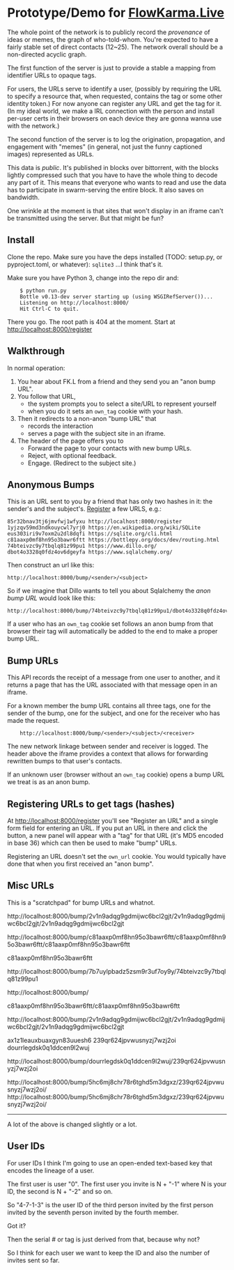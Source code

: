 # Prototype/Demo for [FlowKarma.Live](https://FlowKarma.Live)


The whole point of the network is to publicly record the *provenance* of
ideas or memes, the graph of who-told-whom.  You're expected to have a
fairly stable set of direct contacts (12~25).  The network overall should
be a non-directed acyclic graph.

The first function of the server is just to provide a stable a mapping
from identifier URLs to opaque tags.

For users, the URLs serve to identify a user, (possibly by requiring the
URL to specify a resource that, when requested, contains the tag or some
other identity token.)  For now anyone can register any URL and get the
tag for it.  (In my ideal world, we make a IRL connection with the person
and install per-user certs in their browsers on each device they are
gonna wanna use with the network.)

The second function of the server is to log the origination, propagation,
and engagement with "memes" (in general, not just the funny captioned
images) represented as URLs.

This data is *public*.  It's published in blocks over bittorrent, with
the blocks lightly compressed such that you have to have the whole thing
to decode any part of it.  This means that everyone who wants to read and
use the data has to participate in swarm-serving the entire block.  It
also saves on bandwidth.

One wrinkle at the moment is that sites that won't display in an iframe
can't be transmitted using the server.  But that might be fun?


## Install

Clone the repo.  Make sure you have the deps installed (TODO: setup.py,
or pyproject.toml, or whatever): `sqlite3`   ...I think that's it.

Make sure you have Python 3, change into the repo dir and:

```
    $ python run.py 
    Bottle v0.13-dev server starting up (using WSGIRefServer())...
    Listening on http://localhost:8000/
    Hit Ctrl-C to quit.
```

There you go.  The root path is 404 at the moment.  Start at
[http://localhost:8000/register](http://localhost:8000/register)


## Walkthrough

In normal operation:

1. You hear about FK.L from a friend and they send you an "anon bump
   URL".
2. You follow that URL,
    - the system prompts you to select a site/URL to represent yourself
    - when you do it sets an `own_tag` cookie with your hash.
3. Then it redirects to a non-anon "bump URL" that
    - records the interaction
    - serves a page with the subject site in an iframe.
4. The header of the page offers you to
    - Forward the page to your contacts with new bump URLs.
    - Reject, with optional feedback.
    - Engage. (Redirect to the subject site.)


## Anonymous Bumps

This is an URL sent to you by a friend that has only two hashes in it:
the sender's and the subject's.
[Register](http://localhost:8000/register) a few URLS, e.g.:

```
85r32bnav3tj6jmvfwj1wfyxu http://localhost:8000/register
1yjzqv59md3ndkouycwl7yrj0 https://en.wikipedia.org/wiki/SQLite
eus303iri9v7oxm2u2dl8dqfi https://sqlite.org/cli.html
c81aaxp0mf8hn95o3bawr6ftt https://bottlepy.org/docs/dev/routing.html
74bteivzc9y7tbqlq81z99pu1 https://www.dillo.org/
dbot4o3328q0fdz4ov6dgeyfa https://www.sqlalchemy.org/
```

Then construct an url like this:

```
http://localhost:8000/bump/<sender>/<subject>
```

So if we imagine that Dillo wants to tell you about Sqlalchemy the *anon
bump URL* would look like this:

```
http://localhost:8000/bump/74bteivzc9y7tbqlq81z99pu1/dbot4o3328q0fdz4ov6dgeyfa
```

If a user who has an `own_tag` cookie set follows an anon bump from that
browser their tag will automatically be added to the end to make a proper
bump URL.


## Bump URLs

This API records the receipt of a message from one user to another, and
it returns a page that has the URL associated with that message open in
an iframe.

For a known member the bump URL contains all three tags, one for the
sender of the bump, one for the subject, and one for the receiver who has
made the request.

```
    http://localhost:8000/bump/<sender>/<subject>/<receiver>
```

The new network linkage between sender and receiver is logged.
The header above the iframe provides a context that allows for forwarding
rewritten bumps to that user's contacts.

If an unknown user (browser without an `own_tag` cookie) opens a bump URL
we treat is as an anon bump.


## Registering URLs to get tags (hashes)

At [http://localhost:8000/register](http://localhost:8000/register)
you'll see "Register an URL" and a single form field for entering an URL.
If you put an URL in there and click the button, a new panel will appear
with a "tag" for that URL (it's MD5 encoded in base 36) which can then be
used to make "bump" URLs.

Registering an URL doesn't set the `own_url` cookie.  You would typically
have done that when you first received an "anon bump".

## Misc URLs

This is a "scratchpad" for bump URLs and whatnot.

http://localhost:8000/bump/2v1n9adqg9gdmijwc6bcl2gjt/2v1n9adqg9gdmijwc6bcl2gjt/2v1n9adqg9gdmijwc6bcl2gjt

http://localhost:8000/bump/c81aaxp0mf8hn95o3bawr6ftt/c81aaxp0mf8hn95o3bawr6ftt/c81aaxp0mf8hn95o3bawr6ftt

c81aaxp0mf8hn95o3bawr6ftt


http://localhost:8000/bump/7b7uylpbadz5zsm9r3uf7oy9y/74bteivzc9y7tbqlq81z99pu1

http://localhost:8000/bump/


c81aaxp0mf8hn95o3bawr6ftt/c81aaxp0mf8hn95o3bawr6ftt


http://localhost:8000/bump/2v1n9adqg9gdmijwc6bcl2gjt/2v1n9adqg9gdmijwc6bcl2gjt/2v1n9adqg9gdmijwc6bcl2gjt

ax1z1leauxbuaxgyn83uuesh6
239qr624jpvwusnyzj7wzj2oi
dourrlegdsk0q1ddcen9l2wuj

http://localhost:8000/bump/dourrlegdsk0q1ddcen9l2wuj/239qr624jpvwusnyzj7wzj2oi



http://localhost:8000/bump/5hc6mj8chr78r6tghd5m3dgxz/239qr624jpvwusnyzj7wzj2oi/
http://localhost:8000/bump/5hc6mj8chr78r6tghd5m3dgxz/239qr624jpvwusnyzj7wzj2oi/





------------------------------------------


A lot of the above is changed slightly or a lot.


## User IDs

For user IDs I think I'm going to use an open-ended text-based key that
encodes the lineage of a user.

The first user is user "0".  The first user you invite is N + "-1" where
N is your ID, the second is N + "-2" and so on.

So "4-7-1-3" is the user ID of the third person invited by the first
person invited by the seventh person invited by the fourth member.

Got it?

Then the serial # or tag is just derived from that, because why not?

So I think for each user we want to keep the ID and also the number of
invites sent so far.



